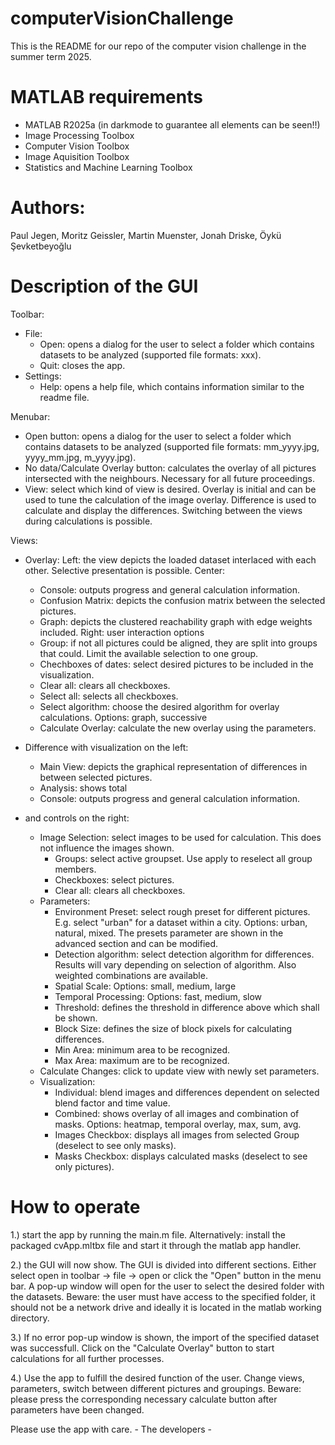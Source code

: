 # computerVisionChallenge

This is the README for our repo of the computer vision challenge in the summer term 2025.

# MATLAB requirements

- MATLAB R2025a (in darkmode to guarantee all elements can be seen!!)
- Image Processing Toolbox
- Computer Vision Toolbox
- Image Aquisition Toolbox
- Statistics and Machine Learning Toolbox

# Authors:

Paul Jegen, Moritz Geissler, Martin Muenster, Jonah Driske, Öykü Şevketbeyoğlu

# Description of the GUI

Toolbar:

- File:
  - Open: opens a dialog for the user to select a folder which contains datasets to be analyzed (supported file formats: xxx).
  - Quit: closes the app.
- Settings:
  - Help: opens a help file, which contains information similar to the readme file.

Menubar:

- Open button: opens a dialog for the user to select a folder which contains datasets to be analyzed (supported file formats: mm_yyyy.jpg, yyyy_mm.jpg, m_yyyy.jpg).
- No data/Calculate Overlay button: calculates the overlay of all pictures intersected with the neighbours. Necessary for all future proceedings.
- View: select which kind of view is desired. Overlay is initial and can be used to tune the calculation of the image overlay. Difference is used to calculate and display the differences. Switching between the views during calculations is possible.

Views:

- Overlay:
  Left: the view depicts the loaded dataset interlaced with each other. Selective presentation is possible.
  Center:

  - Console: outputs progress and general calculation information.
  - Confusion Matrix: depicts the confusion matrix between the selected pictures.
  - Graph: depicts the clustered reachability graph with edge weights included.
    Right: user interaction options
  - Group: if not all pictures could be aligned, they are split into groups that could. Limit the available selection to one group.
  - Chechboxes of dates: select desired pictures to be included in the visualization.
  - Clear all: clears all checkboxes.
  - Select all: selects all checkboxes.
  - Select algorithm: choose the desired algorithm for overlay calculations. Options: graph, successive
  - Calculate Overlay: calculate the new overlay using the parameters.

- Difference with visualization on the left:

  - Main View: depicts the graphical representation of differences in between selected pictures.
  - Analysis: shows total
  - Console: outputs progress and general calculation information.

- and controls on the right:
  - Image Selection: select images to be used for calculation. This does not influence the images shown.
    - Groups: select active groupset. Use apply to reselect all group members.
    - Checkboxes: select pictures.
    - Clear all: clears all checkboxes.
  - Parameters:
    - Environment Preset: select rough preset for different pictures. E.g. select "urban" for a dataset within a city. Options: urban, natural, mixed. The presets parameter are shown in the advanced section and can be modified.
    - Detection algorithm: select detection algorithm for differences. Results will vary depending on selection of algorithm. Also weighted combinations are available.
    - Spatial Scale: Options: small, medium, large
    - Temporal Processing: Options: fast, medium, slow
    - Threshold: defines the threshold in difference above which shall be shown.
    - Block Size: defines the size of block pixels for calculating differences.
    - Min Area: minimum area to be recognized.
    - Max Area: maximum are to be recognized.
  - Calculate Changes: click to update view with newly set parameters.
  - Visualization:
    - Individual: blend images and differences dependent on selected blend factor and time value.
    - Combined: shows overlay of all images and combination of masks. Options: heatmap, temporal overlay, max, sum, avg.
    - Images Checkbox: displays all images from selected Group (deselect to see only masks).
    - Masks Checkbox: displays calculated masks (deselect to see only pictures).

# How to operate

1.) start the app by running the main.m file. Alternatively: install the packaged cvApp.mltbx file and start it through the matlab app handler.

2.) the GUI will now show. The GUI is divided into different sections. Either select open in toolbar -> file -> open or click the "Open" button in the menu bar.
A pop-up window will open for the user to select the desired folder with the datasets. Beware: the user must have access to the specified folder, it should not be a network drive and ideally it is located in the matlab working directory.

3.) If no error pop-up window is shown, the import of the specified dataset was successfull. Click on the "Calculate Overlay" button to start calculations for all further processes.

4.) Use the app to fulfill the desired function of the user. Change views, parameters, switch between different pictures and groupings. Beware: please press the corresponding necessary calculate button after parameters have been changed.

Please use the app with care. - The developers -

